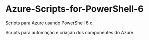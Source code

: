 # Azure-Scripts-for-PowerShell-6
Scripts para Azure usando PowerShell 6.x

Scripts para automação e criação dos componentes do Azure.
